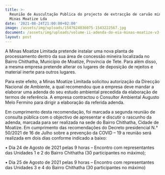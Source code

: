```yaml
---
title: >-
  Reunião de Auscultação Publica do projecto de extracção de carvão mineral da
  Minas Moatize Lda
date: '2021-08-24T21:00:00+02:00'
image: /assets/img/uploads/1547624036075-1543222567.jpg
document: /assets/img/uploads/volume-ii-adenda-do-eia-minas-moatize-v3-.pdf
layout: post
---
```

A Minas Moatize Limitada pretende instalar uma nova planta de processamento dentro da sua área de concessão mineira localizada no Bairro Chithatha, Município de Moatize, Província de Tete. Para além disso, a mesma empresa pretende alterar os lugares de deposição de rejeitos e material inerte para outros lugares. 

Para este efeito, a Minas Moatize Limitada solicitou autorização da Direcção Nacional de Ambiente, a qual recomendou que a empresa deve mandar a elaborar uma adenda do seu estudo ambiental precedida da elaboração de termos de referência. A empresa contractou o Consultor Ambiental Augusto Melo Fermino para dirigir a elaboração da referida adenda.

Em cumprimento desta recomendação, foi marcada a segunda reunião de consulta pública com o objectivo de apresentar e discutir o rascunho da adenda, marcada para ser realizada na sede do Bairro Chithatha, Cidade de Moatize. Em cumprimento das recomendações do Decreto presidencial N.° 50/2021 de 16 de Julho sobre a prevenção da COVID – 19 a reunião será realizada em dois dias conforme indicado a baixo:

•	Dia 24 de Agosto de 2021 pelas 9 horas – Encontro com representantes das Unidades 1 e 2 do Bairro Chithatha (30 participantes no máximo);

•	Dia 25 de Agosto de 2021 pelas 9 horas – Encontro com representantes das Unidades 3 e 4 do Bairro Chithatha (30 participantes no máximo)
